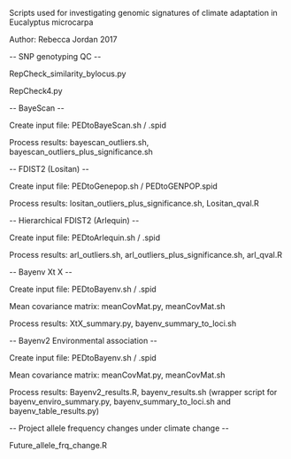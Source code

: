 Scripts used for investigating genomic signatures of climate adaptation in Eucalyptus microcarpa

Author: Rebecca Jordan 2017

-- SNP genotyping QC --

RepCheck_similarity_bylocus.py

RepCheck4.py

-- BayeScan --

Create input file:  PEDtoBayeScan.sh / .spid

Process results:  bayescan_outliers.sh, bayescan_outliers_plus_significance.sh

-- FDIST2 (Lositan) --

Create input file:  PEDtoGenepop.sh / PEDtoGENPOP.spid

Process results:  lositan_outliers_plus_significance.sh, Lositan_qval.R

-- Hierarchical FDIST2 (Arlequin) --

Create input file:  PEDtoArlequin.sh / .spid

Process results:  arl_outliers.sh, arl_outliers_plus_significance.sh, arl_qval.R

-- Bayenv Xt X --

Create input file:  PEDtoBayenv.sh / .spid

Mean covariance matrix:  meanCovMat.py, meanCovMat.sh

Process results: XtX_summary.py, bayenv_summary_to_loci.sh

-- Bayenv2 Environmental association --

Create input file: PEDtoBayenv.sh / .spid

Mean covariance matrix:  meanCovMat.py, meanCovMat.sh

Process results: Bayenv2_results.R, bayenv_results.sh (wrapper script for bayenv_enviro_summary.py, bayenv_summary_to_loci.sh and bayenv_table_results.py)

-- Project allele frequency changes under climate change --

Future_allele_frq_change.R